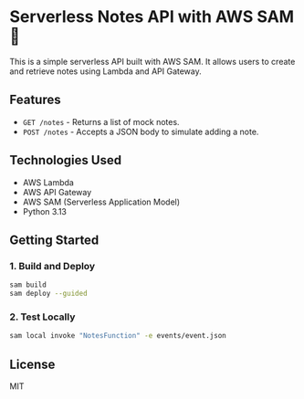 # Serverless Notes API with AWS SAM 📝

This is a simple serverless API built with AWS SAM. It allows users to create and retrieve notes using Lambda and API Gateway.

## Features
- `GET /notes` - Returns a list of mock notes.
- `POST /notes` - Accepts a JSON body to simulate adding a note.

## Technologies Used
- AWS Lambda
- AWS API Gateway
- AWS SAM (Serverless Application Model)
- Python 3.13

## Getting Started

### 1. Build and Deploy
```bash
sam build
sam deploy --guided
```

### 2. Test Locally
```bash
sam local invoke "NotesFunction" -e events/event.json
```

## License
MIT
